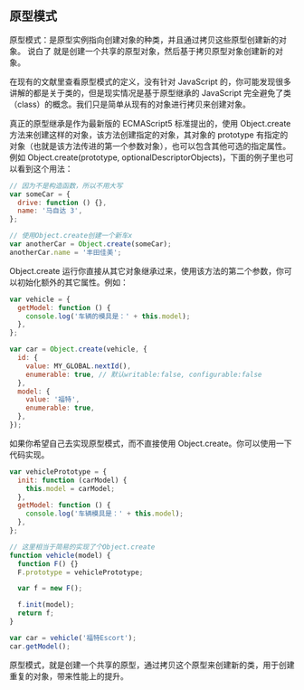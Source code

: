 ## 原型模式

原型模式：是原型实例指向创建对象的种类，并且通过拷贝这些原型创建新的对象。
说白了 就是创建一个共享的原型对象，然后基于拷贝原型对象创建新的对象。

在现有的文献里查看原型模式的定义，没有针对 JavaScript 的，你可能发现很多讲解的都是关于类的，但是现实情况是基于原型继承的 JavaScript 完全避免了类（class）的概念。我们只是简单从现有的对象进行拷贝来创建对象。

真正的原型继承是作为最新版的 ECMAScript5 标准提出的，使用 Object.create 方法来创建这样的对象，该方法创建指定的对象，其对象的 prototype 有指定的对象（也就是该方法传进的第一个参数对象），也可以包含其他可选的指定属性。例如 Object.create(prototype, optionalDescriptorObjects)，下面的例子里也可以看到这个用法：

```javascript
// 因为不是构造函数，所以不用大写
var someCar = {
  drive: function () {},
  name: '马自达 3',
};

// 使用Object.create创建一个新车x
var anotherCar = Object.create(someCar);
anotherCar.name = '丰田佳美';
```

Object.create 运行你直接从其它对象继承过来，使用该方法的第二个参数，你可以初始化额外的其它属性。例如：

```javascript
var vehicle = {
  getModel: function () {
    console.log('车辆的模具是：' + this.model);
  },
};

var car = Object.create(vehicle, {
  id: {
    value: MY_GLOBAL.nextId(),
    enumerable: true, // 默认writable:false, configurable:false
  },
  model: {
    value: '福特',
    enumerable: true,
  },
});
```

如果你希望自己去实现原型模式，而不直接使用 Object.create。你可以使用一下代码实现。

```javascript
var vehiclePrototype = {
  init: function (carModel) {
    this.model = carModel;
  },
  getModel: function () {
    console.log('车辆模具是：' + this.model);
  },
};

// 这里相当于简易的实现了个Object.create
function vehicle(model) {
  function F() {}
  F.prototype = vehiclePrototype;

  var f = new F();

  f.init(model);
  return f;
}

var car = vehicle('福特Escort');
car.getModel();

```

原型模式，就是创建一个共享的原型，通过拷贝这个原型来创建新的类，用于创建重复的对象，带来性能上的提升。
